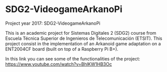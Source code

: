 # SDG2-VideogameArkanoPi
Project year 2017: SDG2-VideogameArkanoPi

This is an academic project for Sistemas Digitales 2 (SDG2) course from Escuela Técnica Superior de Ingenieros de Telecomunicación (ETSIT). This project consist in the implementation of an Arkanoid game adaptation on a ENT2004CF board (built on top of a Raspberry Pi B+).

In this link you can see some of the functionalities of the project: https://www.youtube.com/watch?v=BhlKW1HB3Oc

